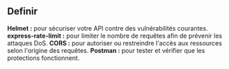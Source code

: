 ## Definir

**Helmet :** pour sécuriser votre API contre des vulnérabilités courantes.
**express-rate-limit :** pour limiter le nombre de requêtes afin de prévenir les attaques DoS.
**CORS :** pour autoriser ou restreindre l'accès aux ressources selon l'origine des requêtes.
**Postman :** pour tester et vérifier que les protections fonctionnent.